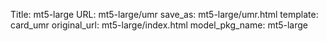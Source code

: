 Title: mt5-large
URL: mt5-large/umr
save_as: mt5-large/umr.html
template: card_umr
original_url: mt5-large/index.html
model_pkg_name: mt5-large

